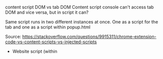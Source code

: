 content script DOM vs tab DOM
Content script console can't access tab DOM and vice versa, but in script it can?

Same script runs in two different instances at once. One as a script for the tab and one as a script within popup.html

Source: https://stackoverflow.com/questions/9915311/chrome-extension-code-vs-content-scripts-vs-injected-scripts
- Website script (within <script> tag)
- Injected scripts (via this method in a Content script) - Full access to all properties in the page. No access to any of the chrome.* APIs. Injected scripts behave as if they were included by the page itself, and are not connected to the extension in any way.
- Content script
- Background script (service worker)

Updated:
https://www.freecodecamp.org/news/chrome-extension-message-passing-essentials/
Popup Script - Local JavaScript file for the extension DOM
Background Script - Provides persistence and handles background events
Content Script - Scripts that run in isolation in the context of the web page
Injected Script - Scripts that are programmatically injected into the web page

Background scripts can access all the WebExtension JavaScript APIs, but they can't directly access the content of web pages. So if your extension needs to do that, you need content scripts.

Just like the scripts loaded by normal web pages, content scripts can read and modify the content of their pages using the standard DOM APIs.

Content scripts can only access a small subset of the WebExtension APIs, but they can communicate with background scripts using a messaging system, and thereby indirectly access the WebExtension APIs.







https://redmine.tribepayments.com/issues/76516 -> need to update description







Double universe, jungle and sea life with neon animals by Alphonse Mucha at Salvador Dali painting
Mystic jungle landscape with neon jellyfish and silhouettes in fog walking towards a floating island



Young white man showing peace sign, Gta vice city, gta 5 cover art, borderlands style, celshading, symmetric highly detailed eyes, trending on artstation, by rhads, andreas rocha, rossdraws, makoto shinkai, laurie greasley, lois van baarle, ilya kuvshinov and greg rutkowski, "breaking bad" or "better call saul"








Service workers are a specialized kind of web worker.

On a typical web page (or extension background page), the global execution context for JavaScript is of type Window. This object exposes the capabilities that web developers are used to working with: window, element, IndexedDB, cookie, localStorage, etc.

The global scope for service worker is significantly more limited and doesn't have many of these features. Most notably, service workers don't have access to the DOM. Workers no longer provide XMLHttpRequest, but instead support the more modern fetch().



Tai Ingrida siuo atveju daro ir grammar review ir technical review.
















If no alerts are active - service worker will go idle. Awake service worker upon adding a new alert.


Will the background worker persist as long as it has an alert to keep checking on? If yes, then only need to awake once a new alert is added. If not, then need to find ways to awake it.
https://stackoverflow.com/questions/66618136/persistent-service-worker-in-chrome-extension/66618269#66618269
Alarms should wake up the worker


https://stackoverflow.com/questions/11796093/is-there-a-way-to-provide-named-parameters-in-a-function-call-in-javascript
Nope, JavaScript/EcmaScript don't support named parameters. Sorry. – 
Alternative: myFunction({ param1 : 70, param2 : 175});


- For public release - Add domainName setting to storage.local
	- const isCurrentTabARedminePage = <-- in popup.js regex validation

Scrollbar design

Test cases:
- Packed vs unpacked extensions (essentially prod. version behavior)
- Test on different browsers
- Try first-time install on a different machine
- Open multiple windows
- Look for errors / service worker falling asleep / edge use cases
- Check code for possible error handling


Packing an extension
https://stackoverflow.com/questions/5208408/install-chrome-extension-as-external-extensions

- Uploading an extension to google store -> is the code closed source? How to release updates? Other general information from blogs?
When and how often to chrome extensions get to update?


Potential release - when? Release to the company as a chrome extension on the store, with automatic updates. Because of that - a bit longer to finalize, add configuration for other clients







Task ID
Field
Value


if domain name not configured -> display logo.
Need a base domain name for work colleagues -> if a fetch request upon install fails - request domain name. But response must not be not allowed (vpn might not be active).


Turn items into table elements
CSS sizing - settings page should not change window size.
	- Scrollbar is adding extra 20 pixels. Scrollbar should be within body or something.
Slider position needs to be tracked.
	- Setting change should rebuild a settings object. If it is different than the original object -> clicking save will overwrite the settings.



Finalize user analytics
Read domain name in background.js -> if none specified, open settings module, prevent closing unless domain name is saved.
	- [REJECTED] Provide domain name for tribe users.
Add OS notifications (there should be code for it already)
Add comments
Add alerts for Redmine queries
	- not empty or more than X items (to get notified of bottlenecks)
Implement date field checking
Rewrite description
Test new user installation on multiple devices, pc shutdown, etc.
Assignee - Lukas Dzenkauskas turns in to -> << Me >> and never triggers.
Alert compare regex is not working properly sometimes, find edge cases
[DONE] Alerts displayed as a table
[DONE] Highlighted icon indicator (badge) -> when is it supposed to be on?
[DONE] Unify font type
[DONE] Implement 'not empty' trigger
[DONE] Save settings
[DONE] Add regex validation for settings input
[DONE] Retrieve and display settings
[DONE] Set slider position programatically
[DONE] Button css
[DONE] Redesign settings page
[DONE] UI -> professional, modern, trustworthy, aligned with redmine - something to sell.

If the service worker is 'asleep' and I click to view it within extension developer tab, thus awakening it, it will not do anything - no function will be running. Then the extension needs to be restarted in order to start working again.
Then it falls asleep again, because no action is taking place.
If extension is restarted -> everything works properly again.

Viewing popup.js console, then minimizing it for a few minutes, then adding an alert that would trigger, results in not triggering. Meaning that the service worker is asleep.
Although in extensions view, the worker seems to go to sleep and awake periodically.

Does it need to keep sending requests otherwise it falls asleep?




You can view extesion's source code and even remove the paywall. 
Need to make it hard enough to not be worth it. Also, only developers would do this.
https://www.youtube.com/watch?v=PRRWdnUQeqY

Best you can do is mimify, add your credentials to the code, add a disclaimer, and hope no one steals it.


Google form submitting using API:
https://theconfuzedsourcecode.wordpress.com/2019/11/11/you-may-restfully-submit-to-your-google-forms/
Edit form:
https://docs.google.com/forms/d/105JpznjiZZcPBnbhOP3mGuPZZ3xKhbhojkoLPsKpWTQ/edit#responses
View result sheet:
https://docs.google.com/spreadsheets/d/1wd9wn2qSwoDGb23daatX-q73BnBz-leXb58li983bvQ/edit?resourcekey#gid=368816566





.activeAlertDelete {
    background-color: white;
    color: rgb(212 138 62);
    outline: solid 1px #ffffff;
    font-size: 0.85rem;
    /* font-weight: bold;


.flex-container-createAlert {
    display: flex;
    /* justify-content: space-between; */
    padding: 0.7rem 1rem;
    /* background-image: linear-gradient(62deg, #fcd5be 0%, #dee1fc 100%); */
    background-color: white;
    border-radius: 4px;
    margin-bottom: 1rem;
    box-shadow: rgb(60 64 67 / 30%) 0px 1px 2px 0px, rgb(60 64 67 / 15%) 0px 1px 3px 1px;
    outline: green;
}




Check commited cardframe changes
Recalculate chars  / words on load example and clear button click, also zoom out (parent px, all other should be rem)
A function for building an object from markdown text:


// Add a did you mean (get the last piece of URL, and if it's unique, try to find a valid link), or try to find the longest valid link starting from the end, and suggest options for beginning. If the name of the final item is correct (aka it exists, then the only question is whether there already exist another valid path to it.)

Write code and send to Dziugas.


			
1 on 1 meeting with Laura in 2 weeks. Chrome extension, chrome theme, CI/CD tool for internal link checking, tampermonkey templates might be done.
Bring raspberry to the office? More reliable internet, no need to connect to VPN, Laura or someone else can reset it.
lk 1-on-1 topic - naikint Friday report sheet'us, priešistorė, Vytauto pritarimas, dabartinė situacija su scriptais ir jų maintenance, privalumai, ir kaip tai padarytumėm. 


Sort by selected header level -> this should be a multi-select.









// Goal is internal link checking, not sorting (yet), so newlines are less relevant


// """
// ## My header

// text
// <newline>
// """

// // Try to read all .md files
// open ./public/docs/../.. 
// read all .md files

// OR 
// detect .md files that have been changed
// parse those files


// Which methods will I need? For internal link checking for example (include this with markdown header sorter)
    // Most efficient way of comparing?
        // Build an array of possible internal links and check if it's in array?
        // Deconstruct each link some--fee-fo--loo to "# some", "## fee fo", "### loo" - however, this is minimized, the header title could be "## fee fo" or ##Fee Fo ", so it's better to normalize it and not de-normalize it. Include only raw data in the object. Add methods to process the data.
// Simply select using regex?
// Make it more robust - headers can have either a newline before/after it or not.
// Setting to either have or not have newlines before/after headers, as the collected data is raw and the output is formatted. 

// Build an object with methods such as:
// myObject.levelOneHeaders()  // returns an array

// Will I be able to:
// - Get all possible URLs
// - Sort by selected level
// - Sort everything







# Header1

header text1

## sub-header1

sub-header text1

## sub-header2

sub-header text2


Each header has:
- OPTIONAL text (or doesn't have it)
- Sub-headers

Headers have an order. Perhaps arrays are better.
There are 6 header levels, more must not count.



Remove google login and mongodb - make it completely open in local area network.
Close port on router.
Disable raspberry port opening.

Now it's just down itself. Not even SSH works - why? Try local ip ssh?




Delete github history
Upload to npm package site
Begin coding the object builder with regex.


There can be a ### heading right aftr # 


# Decision making backlog
// The point is to get all possible combinations
// Or make a function that checks whether a combination is available? -> Chosen solution.
    // Might be hard to build an internal link on-demand
        // Given an example: "#appendix--enum--default-charsets"
        // It's difficult to search for "###  Default char/sets", and the search has to begin from "#appendix--enum--default-charsets".
            // The texts are not too long to make all possible combinations.